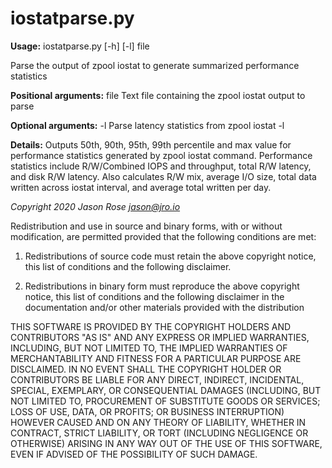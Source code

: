# iostatparse.py

**Usage:** iostatparse.py [-h] [-l] file

Parse the output of zpool iostat to generate summarized performance statistics

**Positional arguments:**
 file 		Text file containing the zpool iostat output to parse

**Optional arguments:**
 -l 			Parse latency statistics from zpool iostat -l

**Details:**
Outputs 50th, 90th, 95th, 99th percentile and max value for performance statistics generated by zpool iostat command.
Performance statistics include R/W/Combined IOPS and throughput, total R/W latency, and disk R/W latency. Also
calculates R/W mix, average I/O size, total data written across iostat interval, and average total written per day.


*Copyright 2020 Jason Rose <jason@jro.io>*

Redistribution and use in source and binary forms, with or without modification, are permitted provided that the
following conditions are met:

1. Redistributions of source code must retain the above copyright notice, this list of conditions and the following
   disclaimer.

2. Redistributions in binary form must reproduce the above copyright notice, this list of conditions and the
   following disclaimer in the documentation and/or other materials provided with the distribution

THIS SOFTWARE IS PROVIDED BY THE COPYRIGHT HOLDERS AND CONTRIBUTORS "AS IS" AND ANY EXPRESS OR IMPLIED WARRANTIES,
INCLUDING, BUT NOT LIMITED TO, THE IMPLIED WARRANTIES OF MERCHANTABILITY AND FITNESS FOR A PARTICULAR PURPOSE ARE
DISCLAIMED. IN NO EVENT SHALL THE COPYRIGHT HOLDER OR CONTRIBUTORS BE LIABLE FOR ANY DIRECT, INDIRECT, INCIDENTAL,
SPECIAL, EXEMPLARY, OR CONSEQUENTIAL DAMAGES (INCLUDING, BUT NOT LIMITED TO, PROCUREMENT OF SUBSTITUTE GOODS OR
SERVICES; LOSS OF USE, DATA, OR PROFITS; OR BUSINESS INTERRUPTION) HOWEVER CAUSED AND ON ANY THEORY OF LIABILITY,
WHETHER IN CONTRACT, STRICT LIABILITY, OR TORT (INCLUDING NEGLIGENCE OR OTHERWISE) ARISING IN ANY WAY OUT OF THE USE
OF THIS SOFTWARE, EVEN IF ADVISED OF THE POSSIBILITY OF SUCH DAMAGE.
